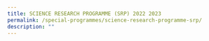 ```yaml
---
title: SCIENCE RESEARCH PROGRAMME (SRP) 2022 2023
permalink: /special-programmes/science-research-programme-srp/
description: ""
---
```


